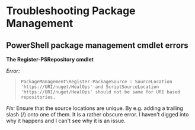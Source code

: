 # Troubleshooting Package Management

## PowerShell package management cmdlet errors

__The Register-PSRepository cmdlet__

_Error:_
> `PackageManagement\Register-PackageSource : SourceLocation 'https://URI/nuget/HealOps' and ScriptSourceLocation 'https://URI/nuget/HealOps' should not be same for URI based repositories.`

_Fix:_
Ensure that the source locations are unique. By e.g. adding a trailing slash (/) onto one of them. It is a rather obscure error. I haven't digged into why it happens and I can't see why it is an issue.